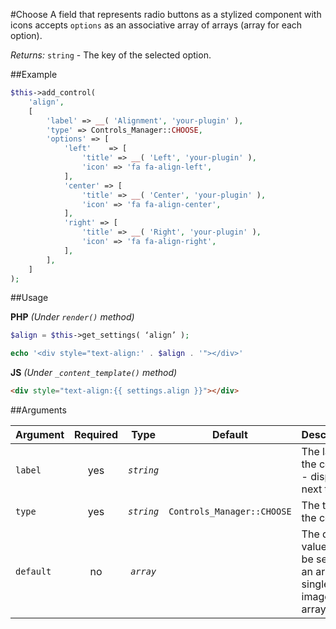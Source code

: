 #Choose
A field that represents radio buttons as a stylized component with icons accepts `options` as an associative array of arrays (array for each option).
 
*Returns:* `string` - The key of the selected option.

##Example

```php
$this->add_control(
    'align',
    [
        'label' => __( 'Alignment', 'your-plugin' ),
        'type' => Controls_Manager::CHOOSE,
        'options' => [
            'left'    => [
                'title' => __( 'Left', 'your-plugin' ),
                'icon' => 'fa fa-align-left',
            ],
            'center' => [
                'title' => __( 'Center', 'your-plugin' ),
                'icon' => 'fa fa-align-center',
            ],
            'right' => [
                'title' => __( 'Right', 'your-plugin' ),
                'icon' => 'fa fa-align-right',
            ],
        ],
    ]
);
```

##Usage

**PHP** *(Under `render()` method)*
```php
$align = $this->get_settings( ‘align’ );

echo '<div style="text-align:' . $align . '"></div>'
```

**JS** *(Under `_content_template()` method)*
```html
<div style="text-align:{{ settings.align }}"></div>
```

##Arguments

Argument           | Required   | Type         | Default                      | Description
------------       | :--------: | :------:     | :--------------------------: | ---------------------------------------------
`label`            | yes        | *`string`*   |                              | The label of the control - displayed next to it
`type`             | yes        | *`string`*   | `Controls_Manager::CHOOSE`   | The type of the control
`default`          | no         | *`array`*    |                              | The default value can be set as an array of single image arrays
